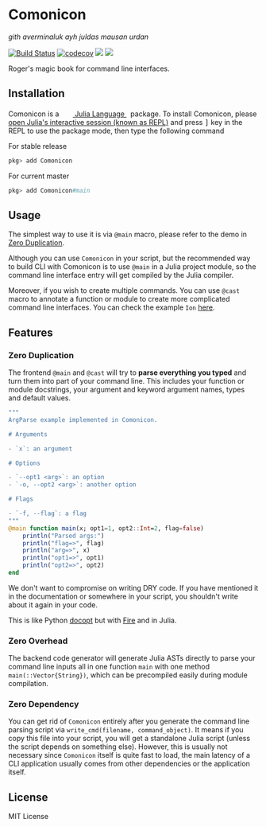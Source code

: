 # Comonicon

*gith averminaluk ayh juldas mausan urdan*

[![Build Status](https://github.com/comonicon/Comonicon.jl/workflows/CI/badge.svg)](https://github.com/comonicon/Comonicon.jl/actions)
[![codecov](https://codecov.io/gh/comonicon/Comonicon.jl/branch/master/graph/badge.svg?token=zZjCxCiFTY)](https://codecov.io/gh/comonicon/Comonicon.jl)
[![][docs-stable-img]][docs-stable-url]
[![][docs-dev-img]][docs-dev-url]

Roger's magic book for command line interfaces.

## Installation

<p>
Comonicon is a &nbsp;
    <a href="https://julialang.org">
        <img src="https://julialang.org/assets/infra/julia.ico" width="16em">
        Julia Language
    </a>
    &nbsp; package. To install Comonicon,
    please <a href="https://docs.julialang.org/en/v1/manual/getting-started/">open
    Julia's interactive session (known as REPL)</a> and press <kbd>]</kbd> key in the REPL to use the package mode, then type the following command
</p>

For stable release

```julia
pkg> add Comonicon
```

For current master

```julia
pkg> add Comonicon#main
```

## Usage

The simplest way to use it is via `@main` macro, please refer to the demo in [Zero Duplication](#zero-duplication).

Although you can use `Comonicon` in your script, but the recommended way to build CLI with Comonicon is to use `@main` in a Julia project module, so the command line interface entry will get compiled by the
Julia compiler.

Moreover, if you wish to create multiple commands. You can use `@cast` macro to annotate a function or module
to create more complicated command line interfaces. You can check the example `Ion` [here](https://github.com/Roger-luo/IonCLI.jl).

## Features
### Zero Duplication
The frontend `@main` and `@cast` will try to **parse everything you typed** and turn them into
part of your command line. This includes your function or module docstrings, your argument and keyword
argument names, types and default values.


```julia
"""
ArgParse example implemented in Comonicon.

# Arguments

- `x`: an argument

# Options

- `--opt1 <arg>`: an option
- `-o, --opt2 <arg>`: another option

# Flags

- `-f, --flag`: a flag
"""
@main function main(x; opt1=1, opt2::Int=2, flag=false)
    println("Parsed args:")
    println("flag=>", flag)
    println("arg=>", x)
    println("opt1=>", opt1)
    println("opt2=>", opt2)
end
```

We don't want to compromise on writing DRY code. If you have mentioned it in the documentation or somewhere in your script, you shouldn't write about it again in your code. 

This is like Python [docopt](https://github.com/docopt/docopt) but with [Fire](https://github.com/google/python-fire) and in Julia.

### Zero Overhead
The backend code generator will generate Julia ASTs directly to parse your command line inputs all in one
function `main` with one method `main(::Vector{String})`, which can be precompiled easily during module compilation.

### Zero Dependency
You can get rid of `Comonicon` entirely after you generate the command line parsing script
via `write_cmd(filename, command_object)`. It means if you copy this file into your script, you
will get a standalone Julia script (unless the script depends on something else). However,
this is usually not necessary since `Comonicon` itself is quite fast to load, the main latency
of a CLI application usually comes from other dependencies or the application itself.


## License

MIT License

[docs-dev-img]: https://img.shields.io/badge/docs-dev-blue.svg
[docs-dev-url]: https://comonicon.org/dev/
[docs-stable-img]: https://img.shields.io/badge/docs-stable-blue.svg
[docs-stable-url]: https://comonicon.org/stable/
